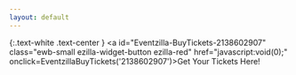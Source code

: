 ```yaml
---
layout: default
---
```


{:.text-white .text-center }
<a id="Eventzilla-BuyTickets-2138602907" class="ewb-small ezilla-widget-button ezilla-red" href="javascript:void(0);" onclick=EventzillaBuyTickets('2138602907')>Get Your Tickets Here!</a>
<script src='https://cdn.eventzilla.net/embed/js/ez_widgets.js' data-widget-type="eventzilla-evbutton-p" data-target-id="2138602907"></script>
